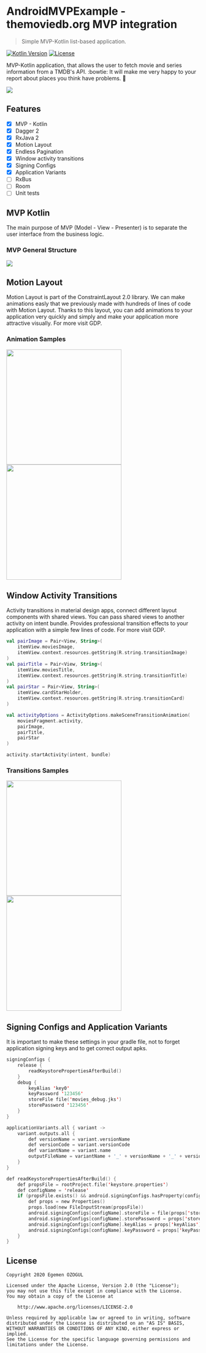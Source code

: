 # AndroidMVPExample - themoviedb.org MVP integration
> Simple MVP-Kotlin list-based application.

[![Kotlin Version](https://img.shields.io/badge/language-kotlin%20100%25-orange.svg)](https://kotlinlang.org/)
[![License](https://img.shields.io/badge/License-Apache%202.0-yellowgreen.svg)](https://opensource.org/licenses/Apache-2.0)

MVP-Kotlin application, that allows the user to fetch movie and series information from a TMDB's API. :bowtie: It will make me very happy to your report about places you think have problems. :facepunch:

![](grph/promotion.png)

## Features

- [x] MVP - Kotlin
- [x] Dagger 2
- [x] RxJava 2
- [x] Motion Layout
- [x] Endless Pagination
- [x] Window activity transitions
- [x] Signing Configs
- [x] Application Variants
- [ ] RxBus
- [ ] Room
- [ ] Unit tests

## MVP Kotlin

The main purpose of MVP (Model - View - Presenter) is to separate the user interface from the business logic.

### MVP General Structure

![](grph/mvppresent.png)


## Motion Layout

Motion Layout is part of the ConstraintLayout 2.0 library. We can make animations easly that we previously made with hundreds of lines of code with Motion Layout. Thanks to this layout, you can add animations to your application very quickly and simply and make your application more attractive visually. For more visit GDP.

### Animation Samples

<img src = "grph/motionlayout.gif" width ="300" /> <img src = "grph/expandedanim.gif" width ="300" />

## Window Activity Transitions

Activity transitions in material design apps, connect different layout components with shared views. You can pass shared views to another activity on intent bundle. Provides professional transition effects to your application with a simple few lines of code. For more visit GDP.

```kotlin
val pairImage = Pair<View, String>(
    itemView.moviesImage,
    itemView.context.resources.getString(R.string.transitionImage)
)
val pairTitle = Pair<View, String>(
    itemView.moviesTitle,
    itemView.context.resources.getString(R.string.transitionTitle)
)
val pairStar = Pair<View, String>(
    itemView.cardStarHolder,
    itemView.context.resources.getString(R.string.transitionCard)
)

val activityOptions = ActivityOptions.makeSceneTransitionAnimation(
    moviesFragment.activity,
    pairImage,
    pairTitle,
    pairStar
)

activity.startActivity(intent, bundle)
```
### Transitions Samples

<img src = "grph/viewtrainsition.gif" width ="300" /> <img src = "grph/motionlayout.gif" width ="300" />


## Signing Configs and Application Variants

It is important to make these settings in your gradle file, not to forget application signing keys and to get correct output apks.

```kotlin
signingConfigs {
    release {
        readKeystorePropertiesAfterBuild()
    }
    debug {
        keyAlias 'key0'
        keyPassword '123456'
        storeFile file('movies_debug.jks')
        storePassword '123456'
    }
}

applicationVariants.all { variant ->
    variant.outputs.all {
        def versionName = variant.versionName
        def versionCode = variant.versionCode
        def variantName = variant.name
        outputFileName = variantName + '_' + versionName + '_' + versionCode + '.apk'
    }
}

def readKeystorePropertiesAfterBuild() {
    def propsFile = rootProject.file('keystore.properties')
    def configName = 'release'
    if (propsFile.exists() && android.signingConfigs.hasProperty(configName)) {
        def props = new Properties()
        props.load(new FileInputStream(propsFile))
        android.signingConfigs[configName].storeFile = file(props['storeFile'])
        android.signingConfigs[configName].storePassword = props['storePassword']
        android.signingConfigs[configName].keyAlias = props['keyAlias']
        android.signingConfigs[configName].keyPassword = props['keyPassword']
    }
}
```


## License

```
Copyright 2020 Egemen ÖZOGUL

Licensed under the Apache License, Version 2.0 (the "License");
you may not use this file except in compliance with the License.
You may obtain a copy of the License at

    http://www.apache.org/licenses/LICENSE-2.0

Unless required by applicable law or agreed to in writing, software
distributed under the License is distributed on an "AS IS" BASIS,
WITHOUT WARRANTIES OR CONDITIONS OF ANY KIND, either express or implied.
See the License for the specific language governing permissions and
limitations under the License.
```

